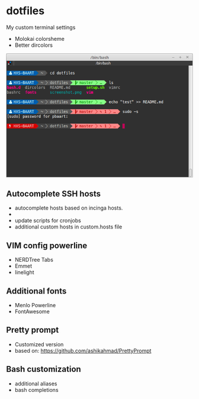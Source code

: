 # dotfiles
My custom terminal settings
* Molokai colorsheme
* Better dircolors


![Screenshot](screenshot.png "Example screenshot")

## Autocomplete SSH hosts
* autocomplete hosts based on incinga hosts.
* 
* update scripts for cronjobs
* additional custom hosts in custom.hosts file

## VIM config powerline
* NERDTree Tabs
* Emmet
* linelight

## Additional fonts
* Menlo Powerline
* FontAwesome

## Pretty prompt
* Customized version
* based on: https://github.com/ashikahmad/PrettyPrompt

## Bash customization
* additional aliases
* bash completions
